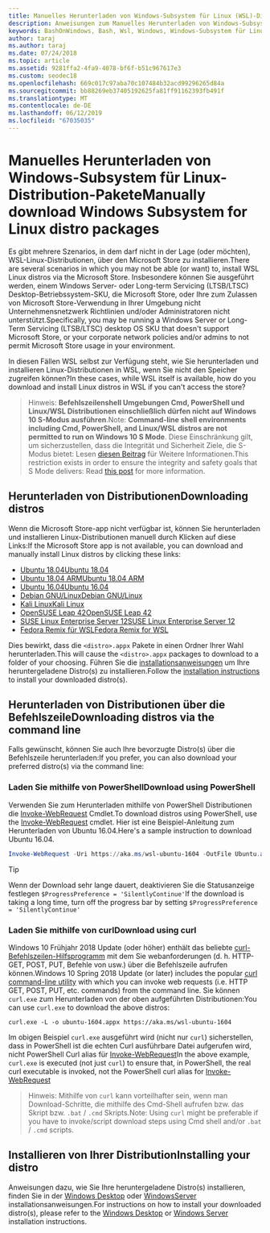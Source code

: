 ```yaml
---
title: Manuelles Herunterladen von Windows-Subsystem für Linux (WSL)-Distributionen
description: Anweisungen zum Manuelles Herunterladen von Windows-Subsystem für Linux-Distributionen.
keywords: BashOnWindows, Bash, Wsl, Windows, Windows-Subsystem für Linux, WSL, Windows-Subsystem, -Distribution, Ubuntu, OpenSUSE, SLES, debian, Kali
author: taraj
ms.author: taraj
ms.date: 07/24/2018
ms.topic: article
ms.assetid: 9281ffa2-4fa9-4078-bf6f-b51c967617e3
ms.custom: seodec18
ms.openlocfilehash: 669c017c97aba70c107484b32acd99296265d84a
ms.sourcegitcommit: bb88269eb37405192625fa81ff91162393fb491f
ms.translationtype: MT
ms.contentlocale: de-DE
ms.lasthandoff: 06/12/2019
ms.locfileid: "67035035"
---
```

# <a name="manually-download-windows-subsystem-for-linux-distro-packages"></a><span data-ttu-id="57536-104">Manuelles Herunterladen von Windows-Subsystem für Linux-Distribution-Pakete</span><span class="sxs-lookup"><span data-stu-id="57536-104">Manually download Windows Subsystem for Linux distro packages</span></span>

<span data-ttu-id="57536-105">Es gibt mehrere Szenarios, in dem darf nicht in der Lage (oder möchten), WSL-Linux-Distributionen, über den Microsoft Store zu installieren.</span><span class="sxs-lookup"><span data-stu-id="57536-105">There are several scenarios in which you may not be able (or want) to, install WSL Linux distros via the Microsoft Store.</span></span> <span data-ttu-id="57536-106">Insbesondere können Sie ausgeführt werden, einem Windows Server- oder Long-term Servicing (LTSB/LTSC) Desktop-Betriebssystem-SKU, die Microsoft Store, oder Ihre zum Zulassen von Microsoft Store-Verwendung in Ihrer Umgebung nicht Unternehmensnetzwerk Richtlinien und/oder Administratoren nicht unterstützt.</span><span class="sxs-lookup"><span data-stu-id="57536-106">Specifically, you may be running a Windows Server or Long-Term Servicing (LTSB/LTSC) desktop OS SKU that doesn't support Microsoft Store, or your corporate network policies and/or admins to not permit Microsoft Store usage in your environment.</span></span>

<span data-ttu-id="57536-107">In diesen Fällen WSL selbst zur Verfügung steht, wie Sie herunterladen und installieren Linux-Distributionen in WSL, wenn Sie nicht den Speicher zugreifen können?</span><span class="sxs-lookup"><span data-stu-id="57536-107">In these cases, while WSL itself is available, how do you download and install Linux distros in WSL if you can't access the store?</span></span>

> <span data-ttu-id="57536-108">Hinweis: **Befehlszeilenshell Umgebungen Cmd, PowerShell und Linux/WSL Distributionen einschließlich dürfen nicht auf Windows 10 S-Modus ausführen**.</span><span class="sxs-lookup"><span data-stu-id="57536-108">Note: **Command-line shell environments including Cmd, PowerShell, and Linux/WSL distros are not permitted to run on Windows 10 S Mode**.</span></span> <span data-ttu-id="57536-109">Diese Einschränkung gilt, um sicherzustellen, dass die Integrität und Sicherheit Ziele, die S-Modus bietet: Lesen [diesen Beitrag](https://blogs.msdn.microsoft.com/commandline/2017/05/18/will-linux-distros-run-on-windows-10-s/) für Weitere Informationen.</span><span class="sxs-lookup"><span data-stu-id="57536-109">This restriction exists in order to ensure the integrity and safety goals that S Mode delivers: Read [this post](https://blogs.msdn.microsoft.com/commandline/2017/05/18/will-linux-distros-run-on-windows-10-s/) for more information.</span></span>

## <a name="downloading-distros"></a><span data-ttu-id="57536-110">Herunterladen von Distributionen</span><span class="sxs-lookup"><span data-stu-id="57536-110">Downloading distros</span></span>

<span data-ttu-id="57536-111">Wenn die Microsoft Store-app nicht verfügbar ist, können Sie herunterladen und installieren Linux-Distributionen manuell durch Klicken auf diese Links:</span><span class="sxs-lookup"><span data-stu-id="57536-111">If the Microsoft Store app is not available, you can download and manually install Linux distros by clicking these links:</span></span>
* [<span data-ttu-id="57536-112">Ubuntu 18.04</span><span class="sxs-lookup"><span data-stu-id="57536-112">Ubuntu 18.04</span></span>](https://aka.ms/wsl-ubuntu-1804)
* [<span data-ttu-id="57536-113">Ubuntu 18.04 ARM</span><span class="sxs-lookup"><span data-stu-id="57536-113">Ubuntu 18.04 ARM</span></span>](https://aka.ms/wsl-ubuntu-1804-arm)
* [<span data-ttu-id="57536-114">Ubuntu 16.04</span><span class="sxs-lookup"><span data-stu-id="57536-114">Ubuntu 16.04</span></span>](https://aka.ms/wsl-ubuntu-1604)
* [<span data-ttu-id="57536-115">Debian GNU/Linux</span><span class="sxs-lookup"><span data-stu-id="57536-115">Debian GNU/Linux</span></span>](https://aka.ms/wsl-debian-gnulinux)
* [<span data-ttu-id="57536-116">Kali Linux</span><span class="sxs-lookup"><span data-stu-id="57536-116">Kali Linux</span></span>](https://aka.ms/wsl-kali-linux)
* [<span data-ttu-id="57536-117">OpenSUSE Leap 42</span><span class="sxs-lookup"><span data-stu-id="57536-117">OpenSUSE Leap 42</span></span>](https://aka.ms/wsl-opensuse-42)
* [<span data-ttu-id="57536-118">SUSE Linux Enterprise Server 12</span><span class="sxs-lookup"><span data-stu-id="57536-118">SUSE Linux Enterprise Server 12</span></span>](https://aka.ms/wsl-sles-12)
* [<span data-ttu-id="57536-119">Fedora Remix für WSL</span><span class="sxs-lookup"><span data-stu-id="57536-119">Fedora Remix for WSL</span></span>](https://github.com/WhitewaterFoundry/WSLFedoraRemix/releases/)

<span data-ttu-id="57536-120">Dies bewirkt, dass die `<distro>.appx` Pakete in einen Ordner Ihrer Wahl herunterladen.</span><span class="sxs-lookup"><span data-stu-id="57536-120">This will cause the `<distro>.appx` packages to download to a folder of your choosing.</span></span> <span data-ttu-id="57536-121">Führen Sie die [installationsanweisungen](#installing-your-distro) um Ihre heruntergeladene Distro(s) zu installieren.</span><span class="sxs-lookup"><span data-stu-id="57536-121">Follow the [installation instructions](#installing-your-distro) to install your downloaded distro(s).</span></span>

## <a name="downloading-distros-via-the-command-line"></a><span data-ttu-id="57536-122">Herunterladen von Distributionen über die Befehlszeile</span><span class="sxs-lookup"><span data-stu-id="57536-122">Downloading distros via the command line</span></span>
<span data-ttu-id="57536-123">Falls gewünscht, können Sie auch Ihre bevorzugte Distro(s) über die Befehlszeile herunterladen:</span><span class="sxs-lookup"><span data-stu-id="57536-123">If you prefer, you can also download your preferred distro(s) via the command line:</span></span>

 ### <a name="download-using-powershell"></a><span data-ttu-id="57536-124">Laden Sie mithilfe von PowerShell</span><span class="sxs-lookup"><span data-stu-id="57536-124">Download using PowerShell</span></span>
 <span data-ttu-id="57536-125">Verwenden Sie zum Herunterladen mithilfe von PowerShell Distributionen die [Invoke-WebRequest](https://msdn.microsoft.com/powershell/reference/5.1/microsoft.powershell.utility/invoke-webrequest) Cmdlet.</span><span class="sxs-lookup"><span data-stu-id="57536-125">To download distros using PowerShell, use the [Invoke-WebRequest](https://msdn.microsoft.com/powershell/reference/5.1/microsoft.powershell.utility/invoke-webrequest) cmdlet.</span></span> <span data-ttu-id="57536-126">Hier ist eine Beispiel-Anleitung zum Herunterladen von Ubuntu 16.04.</span><span class="sxs-lookup"><span data-stu-id="57536-126">Here's a sample instruction to download Ubuntu 16.04.</span></span>

```powershell
Invoke-WebRequest -Uri https://aka.ms/wsl-ubuntu-1604 -OutFile Ubuntu.appx -UseBasicParsing
```

> [!TIP]
> <span data-ttu-id="57536-127">Wenn der Download sehr lange dauert, deaktivieren Sie die Statusanzeige festlegen `$ProgressPreference = 'SilentlyContinue'`</span><span class="sxs-lookup"><span data-stu-id="57536-127">If the download is taking a long time, turn off the progress bar by setting `$ProgressPreference = 'SilentlyContinue'`</span></span>

### <a name="download-using-curl"></a><span data-ttu-id="57536-128">Laden Sie mithilfe von curl</span><span class="sxs-lookup"><span data-stu-id="57536-128">Download using curl</span></span>
<span data-ttu-id="57536-129">Windows 10 Frühjahr 2018 Update (oder höher) enthält das beliebte [curl-Befehlszeilen-Hilfsprogramm](https://curl.haxx.se/) mit dem Sie webanforderungen (d. h. HTTP-GET, POST, PUT, Befehle von usw.) über die Befehlszeile aufrufen können.</span><span class="sxs-lookup"><span data-stu-id="57536-129">Windows 10 Spring 2018 Update (or later) includes the popular [curl command-line utility](https://curl.haxx.se/) with which you can invoke web requests (i.e. HTTP GET, POST, PUT, etc. commands) from the command line.</span></span> <span data-ttu-id="57536-130">Sie können `curl.exe` zum Herunterladen von der oben aufgeführten Distributionen:</span><span class="sxs-lookup"><span data-stu-id="57536-130">You can use `curl.exe` to download the above distros:</span></span>

```console
curl.exe -L -o ubuntu-1604.appx https://aka.ms/wsl-ubuntu-1604
```

<span data-ttu-id="57536-131">Im obigen Beispiel `curl.exe` ausgeführt wird (nicht nur `curl`) sicherstellen, dass in PowerShell ist die echten Curl ausführbare Datei aufgerufen wird, nicht PowerShell Curl alias für [Invoke-WebRequest](https://docs.microsoft.com/en-us/powershell/module/microsoft.powershell.utility/invoke-webrequest?view=powershell-6)</span><span class="sxs-lookup"><span data-stu-id="57536-131">In the above example, `curl.exe` is executed (not just `curl`) to ensure that, in PowerShell, the real curl executable is invoked, not the PowerShell curl alias for [Invoke-WebRequest](https://docs.microsoft.com/en-us/powershell/module/microsoft.powershell.utility/invoke-webrequest?view=powershell-6)</span></span>

> <span data-ttu-id="57536-132">Hinweis: Mithilfe von `curl` kann vorteilhafter sein, wenn man Download-Schritte, die mithilfe des Cmd-Shell aufrufen bzw. das Skript bzw. `.bat`  /  `.cmd` Skripts.</span><span class="sxs-lookup"><span data-stu-id="57536-132">Note: Using `curl` might be preferable if you have to invoke/script download steps using Cmd shell and/or `.bat` / `.cmd` scripts.</span></span>

## <a name="installing-your-distro"></a><span data-ttu-id="57536-133">Installieren von Ihrer Distribution</span><span class="sxs-lookup"><span data-stu-id="57536-133">Installing your distro</span></span>
<span data-ttu-id="57536-134">Anweisungen dazu, wie Sie Ihre heruntergeladene Distro(s) installieren, finden Sie in der [Windows Desktop](install-win10.md) oder [WindowsServer](install-on-server.md) installationsanweisungen.</span><span class="sxs-lookup"><span data-stu-id="57536-134">For instructions on how to install your downloaded distro(s), please refer to the [Windows Desktop](install-win10.md) or [Windows Server](install-on-server.md) installation instructions.</span></span>
